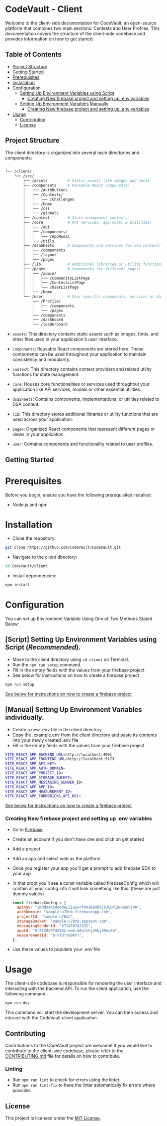 # CodeVault - Client

Welcome to the client-side documentation for CodeVault, an open-source platform that combines two main sections: Contests and User Profiles. This documentation covers the structure of the client-side codebase and provides information on how to get started.

## Table of Contents

- [Project Structure](#project-structure)
- [Getting Started](#getting-started)
- [Prerequisites](#prerequisites)
- [Installation](#installation)
- [Configuration](#configuration)
  - [Setting Up Environment Variables using Script](#script-setting-up-environment-variables-using-script-recommended)
    - [Creating New firebase project and setting up .env variables](#creating-new-firebase-project-and-setting-up-env-variables)
  - [Setting Up Environment Variables Manually](#manual-setting-up-environment-variables-individually)
    - [Creating New firebase project and setting up .env variables](#creating-new-firebase-project-and-setting-up-env-variables)
- [Usage](#usage)
  - [Contributing](#contributing)
  - [License](#license)

## Project Structure

The client directory is organized into several main directories and components:

```bash
.
└── /client/
    └── /src/
        ├── /assets         # Static assets like images and fonts
        ├── /components     # Reusable React components/
        │   ├── /AuthButtons
        │   ├── /Contests/
        │   │   └── /Challenges
        │   ├── /Home
        │   ├── /css
        │   └── /globals
        ├── /context        # State management contexts
        ├── /core           # API services, app modal & utilities/
        │   ├── /api
        │   ├── /components/
        │   │   └── /AppModal
        │   └── /utils
        ├── /dsaSheets      # Components and services for dsa content/
        │   ├── /components
        │   ├── /layout
        │   └── /pages
        ├── /lib            # Additional libraries or utility functions
        ├── /pages          # Components for different pages/
        │   ├── /admin/
        │   │   ├── /CommunityListPage
        │   │   ├── /ContestListPage
        │   │   └── /UserListPage
        │   └── /home
        └── /user           # User-specific components, services or data/
            ├── /Profile/
            │   ├── /components
            │   └── /pages
            ├── /components
            ├── /dashboard
            └── /leaderboard        
```

- `assets`: This directory contains static assets such as images, fonts, and other files used in your application's user interface.

- `components`: Reusable React components are stored here. These components can be used throughout your application to maintain consistency and modularity.

- `context`: This directory contains context providers and related utility functions for state management.

- `core`: Houses core functionalities or services used throughout your application like API services, modals or other essential utilities.

- `dsaSheets`: Contains components, implementations, or utilities related to DSA content.

- `lib`: This directory stores additional libraries or utility functions that are used across your application.

- `pages`: Organized React components that represent different pages or views in your application.

- `user`: Contains components and functionality related to user profiles.

## Getting Started

# Prerequisites

Before you begin, ensure you have the following prerequisites installed:

- Node.js and npm

# Installation

- Clone the repository:

```bash
git clone https://github.com/CodeVault/CodeVault.git
```

- Navigate to the client directory:

```bash
cd CodeVault/client
```

- Install dependencies:

```bash
npm install
```

# Configuration

You can set up Environment Variable Using One of Two Methods Stated Below:

## [Script] Setting Up Environment Variables using Script (_Recommended_).

- Move to the client directory using `cd client` on Terminal.
- Run the `npm run setup` command.
- Fill in the empty fields with the values from your firebase project
- See below for instructions on how to create a firebase project
```bash
npm run setup
```
[See below for instructions on how to create a firebase project](#creating-new-firebase-project-and-setting-up-env-variables)

## [Manual] Setting Up Environment Variables individually.

- Create a new .env file in the client directory
- Copy the .example.env from the client directory and paste its contents into your newly created .env file
- Fill in the empty fields with the values from your firebase project
```bash
VITE_REACT_APP_BACKEND_URL=http://localhost:4001
VITE_REACT_APP_FRONTEND_URL=http://localhost:5173
VITE_REACT_APP_API_KEY=
VITE_REACT_APP_AUTH_DOMAIN=
VITE_REACT_APP_PROJECT_ID=
VITE_REACT_APP_STORAGE_BUCKET=
VITE_REACT_APP_MESSAGING_SENDER_ID=
VITE_REACT_APP_APP_ID=
VITE_REACT_APP_MEASUREMENT_ID=
VITE_REACT_APP_FORMBRICKS_API_KEY=
```
[See below for instructions on how to create a firebase project](#creating-new-firebase-project-and-setting-up-env-variables)

### Creating New firebase project and setting up .env variables

- Go to [Firebase](https://firebase.google.com/)
- Create an account if you don't have one and click on get started
- Add a project
- Add an app and select web as the platform
- Once you register your app you'll get a prompt to add firebase SDK to your app
- In that propt you'll see a const variable called firebaseConfig which will contain all your config info it will look something like this. (these are just dummy values)

  ```javascript
  const firebaseConfig = {
    apiKey: "IKNdsaKsdabdGL5iuywrfHUIKBubkjbJGDfIBHUGnkjVA",
    authDomain: "sample-u78nb.firebaseapp.com",
    projectId: "sample-u78nb",
    storageBucket: "sample-u78nb.appspot.com",
    messagingSenderId: "872459742932",
    appId: "9:872459742932:web:&8ufnhjbhbj89nu8b",
    measurementId: "G-YTUTY89kFT",
  };
  ```
- Use these values to populate your .env file

# Usage

The client-side codebase is responsible for rendering the user interface and interacting with the backend API. To run the client application, use the following command:

```bash
npm run dev
```

This command will start the development server. You can then access and interact with the CodeVault client application.

## Contributing

Contributions to the CodeVault project are welcome! If you would like to contribute to the client-side codebase, please refer to the [CONTRIBUTING.md](../CONTRIBUTING.md) file for details on how to contribute.

### Linting
- Run `npm run lint` to check for errors using the linter.
- Run `npm run lint-fix` to have the linter automatically fix errors where possible.

## License

This project is licensed under the [MIT License](../LICENSE).
